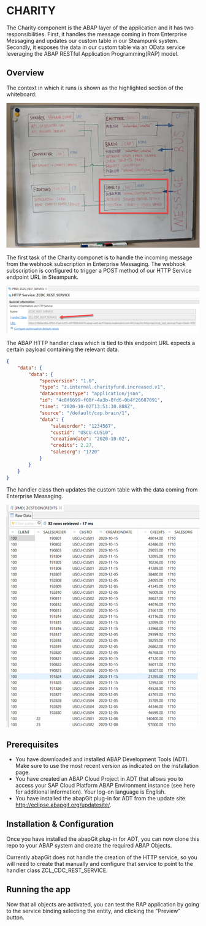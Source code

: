 # CHARITY

The Charity component is the ABAP layer of the application and it has two responsibilities. First, it handles the message coming in from Enterprise Messaging and updates our custom table in our Steampunk system.  Secondly, it exposes the data in our custom table via an OData service leveraging the ABAP RESTful Application Programming(RAP) model.

## Overview

The context in which it runs is shown as the highlighted section of the whiteboard:

![whiteboard, with CHARITY highlighted](./images/whiteboard-charity.jpg)

The first task of the Charity componet is to handle the incoming message from the webhook subscription in Enterprise Messaging. The webhook subscription is configured to trigger a POST method of our HTTP Service endpoint URL in Steampunk.

![HTTP Service](./images/httpservice.jpg)

The ABAP HTTP handler class which is tied to this endpoint URL expects a certain payload containing the relevant data. 

```json
{
    "data": {
        "data": {
            "specversion": "1.0",
            "type": "z.internal.charityfund.increased.v1",
            "datacontenttype": "application/json",
            "id": "4c8f6699-f08f-4a3b-8fd6-0b4f26687091",
            "time": "2020-10-02T13:51:30.888Z",
            "source": "/default/cap.brain/1",
            "data": {
                "salesorder": "1234567",
                "custid": "USCU-CUS10",
                "creationdate": "2020-10-02",
                "credits": 2.27,
                "salesorg": "1720"
            }
        }
    }
}

```

The handler class then updates the custom table with the data coming from Enterprise Messaging.

![Data Preview](./images/datapreview.jpg)

## Prerequisites

* You have downloaded and installed ABAP Development Tools (ADT). Make sure to use the most recent version as indicated on the installation page.
* You have created an ABAP Cloud Project in ADT that allows you to access your SAP Cloud Platform ABAP Environment instance (see here for additional information). Your log-on language is English.
* You have installed the abapGit plug-in for ADT from the update site http://eclipse.abapgit.org/updatesite/.

## Installation & Configuration

Once you have installed the abapGit plug-in for ADT, you can now clone this repo to your ABAP system and create the required ABAP Objects.  

Currently abapGit does not handle the creation of the HTTP service, so you will need to create that manually and configure that service to point to the handler class ZCL_CDC_REST_SERVICE.

## Running the app

Now that all objects are activated, you can test the RAP application by going to the service binding selecting the entity, and clicking the "Preview" button. 


